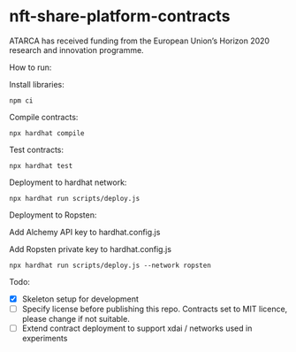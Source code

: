# nft-share-platform-contracts

ATARCA has received funding from the European Union’s Horizon 2020 research and innovation programme.

How to run:

Install libraries:
```
npm ci
```
Compile contracts:
```
npx hardhat compile
```
Test contracts:
```
npx hardhat test
```
Deployment to hardhat network:
```
npx hardhat run scripts/deploy.js
```
Deployment to Ropsten:

Add Alchemy API key to hardhat.config.js

Add Ropsten private key to hardhat.config.js
```
npx hardhat run scripts/deploy.js --network ropsten
```


Todo:
- [x] Skeleton setup for development
- [ ] Specify license before publishing this repo. Contracts set to MIT licence, please change if not suitable.
- [ ] Extend contract deployment to support xdai / networks used in experiments